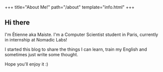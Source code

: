 +++
title="About Me!"
path="/about"
template="info.html"
+++

## Hi there

I'm Étienne aka Maiste. I'm a Computer Scientist student in Paris, currently
in internship at Nomadic Labs!

I started this blog to share the things I can learn, train my English and
sometimes just write some thought.

Hope you'll enjoy it :)
